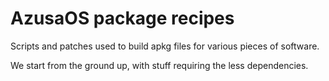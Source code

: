 # AzusaOS package recipes

Scripts and patches used to build apkg files for various pieces of software.

We start from the ground up, with stuff requiring the less dependencies.
